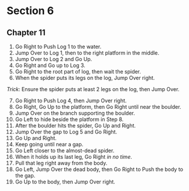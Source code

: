 # Section 6

## Chapter 11

1. Go Right to Push Log 1 to the water.
2. Jump Over to Log 1, then to the right platform in the middle.
3. Jump Over to Log 2 and Go Up.
4. Go Right and Go up to Log 3.
5. Go Right to the root part of log, then wait the spider.
6. When the spider puts its legs on the log, Jump Over right.

_Trick_: Ensure the spider puts at least 2 legs on the log, then Jump Over.

7. Go Right to Push Log 4, then Jump Over right.
8. Go Right, Go Up to the platform, then Go Right until near the boulder.
9. Jump Over on the branch supporting the boulder.
10. Go Left to hide beside the platform in Step 8.
11. After the boulder hits the spider, Go Up and Right.
12. Jump Over the gap to Log 5 and Go Right.
13. Go Up and Right.
14. Keep going until near a gap.
15. Go Left closer to the almost-dead spider.
16. When it holds up its last leg, Go Right _in no time_.
17. Pull that leg right away from the body.
18. Go Left, Jump Over the dead body, then Go Right to Push the body to the gap.
19. Go Up to the body, then Jump Over right.
